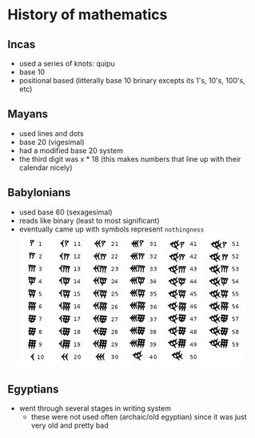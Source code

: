 # History of mathematics

## Incas
- used a series of knots: quipu
- base 10
- positional based (litterally base 10 brinary excepts its 1's, 10's, 100's, etc)

## Mayans
- used lines and dots
- base 20 (vigesimal)
- had a modified base 20 system
- the third digit was x * 18 (this makes numbers that line up with their calendar nicely)

## Babylonians
- used base 60 (sexagesimal)
- reads like binary (least to most significant)
- eventually came up with symbols represent `nothingness`
![](./assets/450px-Babylonian_numerals.svg.png)

## Egyptians
- went through several stages in writing system
	- these were not used often (archaic/old egyptian) since it was just very old and pretty bad


